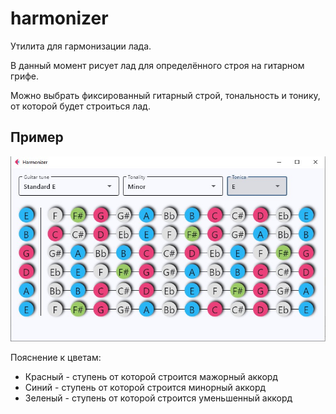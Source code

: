 # harmonizer

Утилита для гармонизации лада.

В данный момент рисует лад для определённого строя на гитарном грифе.

Можно выбрать фиксированный гитарный строй, тональность и тонику, от которой будет строиться лад.

## Пример

![textures](<./images/standard_e_minor.jpg>)

Пояснение к цветам:

- Красный - ступень от которой строится мажорный аккорд
- Синий - ступень от которой строится минорный аккорд
- Зеленый - ступень от которой строится уменьшенный аккорд
